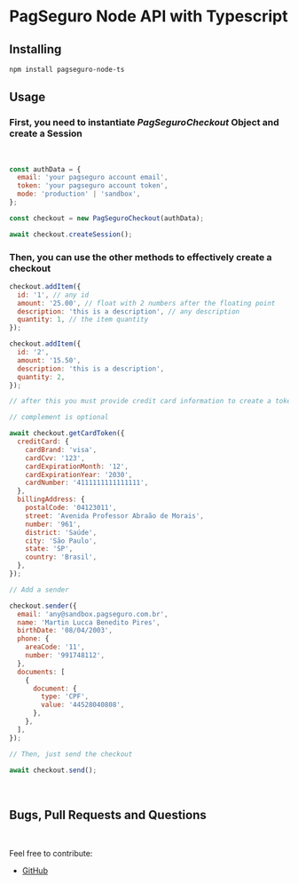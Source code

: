 # PagSeguro Node API with Typescript

## Installing

```bash
npm install pagseguro-node-ts
```

## Usage

### First, you need to instantiate _PagSeguroCheckout_ Object and create a Session

<br>

```javascript
const authData = {
  email: 'your pagseguro account email',
  token: 'your pagseguro account token',
  mode: 'production' | 'sandbox',
};

const checkout = new PagSeguroCheckout(authData);

await checkout.createSession();
```

### Then, you can use the other methods to effectively create a checkout

```javascript
checkout.addItem({
  id: '1', // any id
  amount: '25.00', // float with 2 numbers after the floating point
  description: 'this is a description', // any description
  quantity: 1, // the item quantity
});

checkout.addItem({
  id: '2',
  amount: '15.50',
  description: 'this is a description',
  quantity: 2,
});

// after this you must provide credit card information to create a token for the checkout

// complement is optional

await checkout.getCardToken({
  creditCard: {
    cardBrand: 'visa',
    cardCvv: '123',
    cardExpirationMonth: '12',
    cardExpirationYear: '2030',
    cardNumber: '4111111111111111',
  },
  billingAddress: {
    postalCode: '04123011',
    street: 'Avenida Professor Abraão de Morais',
    number: '961',
    district: 'Saúde',
    city: 'São Paulo',
    state: 'SP',
    country: 'Brasil',
  },
});

// Add a sender

checkout.sender({
  email: 'any@sandbox.pagseguro.com.br',
  name: 'Martin Lucca Benedito Pires',
  birthDate: '08/04/2003',
  phone: {
    areaCode: '11',
    number: '991748112',
  },
  documents: [
    {
      document: {
        type: 'CPF',
        value: '44528040808',
      },
    },
  ],
});

// Then, just send the checkout

await checkout.send();
```

<br>

## Bugs, Pull Requests and Questions
<br>

Feel free to contribute: 

 - [GitHub](https://gihub.com/MSimone12/pagseguro-node-ts)